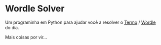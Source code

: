 # Wordle Solver

Um programinha em Python para ajudar você a resolver o [Termo](https://term.ooo/) / [Wordle](https://www.nytimes.com/games/wordle/index.html) do dia.

Mais coisas por vir...

